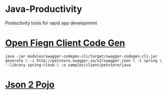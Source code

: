 # Java-Productivity
Productivity tools for rapid app development

# [Open Fiegn Client Code Gen](https://github.com/swagger-api/swagger-codegen/tree/master/modules/swagger-codegen/src/main/resources/JavaSpring/libraries/spring-cloud)

 `java -jar modules/swagger-codegen-cli/target/swagger-codegen-cli.jar generate \
     -i http://petstore.swagger.io/v2/swagger.json \
     -l spring \
     --library spring-cloud \
     -o samples/client/petstore/java`

# [Json 2 Pojo](https://www.jsonschema2pojo.org/)









